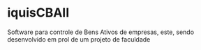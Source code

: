 # iquisCBAII
Software para controle de Bens Ativos de empresas, este, sendo desenvolvido em prol de um projeto de faculdade

